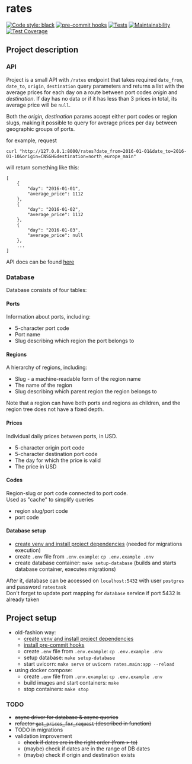# rates

[![Code style: black](https://img.shields.io/badge/code%20style-black-000000.svg)](https://github.com/psf/black)
[![pre-commit hooks](https://github.com/svntmr/rates/actions/workflows/pre-commit.yml/badge.svg)](https://github.com/svntmr/rates/actions)
[![Tests](https://github.com/svntmr/rates/actions/workflows/run-tests.yml/badge.svg)](https://github.com/svntmr/rates/actions)
[![Maintainability](https://api.codeclimate.com/v1/badges/74734b747fd97c6697b7/maintainability)](https://codeclimate.com/github/svntmr/rates/maintainability)
[![Test Coverage](https://api.codeclimate.com/v1/badges/74734b747fd97c6697b7/test_coverage)](https://codeclimate.com/github/svntmr/rates/test_coverage)

## Project description

### API

Project is a small API with `/rates` endpoint that takes required `date_from`, `date_to`, `origin`, `destination` query parameters and returns a list with the average prices for each day on a route between port codes _origin_ and _destination_. If day has no data or if it has less than 3 prices in total, its average price will be `null`.

Both the _origin, destination_ params accept either port codes or region slugs, making it possible to query for average prices per day between geographic groups of ports.

for example, request

```shell
curl "http://127.0.0.1:8000/rates?date_from=2016-01-01&date_to=2016-01-10&origin=CNSGH&destination=north_europe_main"
```

will return something like this:

```
[
    {
        "day": "2016-01-01",
        "average_price": 1112
    },
    {
        "day": "2016-01-02",
        "average_price": 1112
    },
    {
        "day": "2016-01-03",
        "average_price": null
    },
    ...
]
```

API docs can be found [here](http://localhost:8000/docs)

### Database

Database consists of four tables:

#### Ports

Information about ports, including:

- 5-character port code
- Port name
- Slug describing which region the port belongs to

#### Regions

A hierarchy of regions, including:

- Slug - a machine-readable form of the region name
- The name of the region
- Slug describing which parent region the region belongs to

Note that a region can have both ports and regions as children, and the region
tree does not have a fixed depth.

#### Prices

Individual daily prices between ports, in USD.

- 5-character origin port code
- 5-character destination port code
- The day for which the price is valid
- The price in USD

#### Codes

Region-slug or port code connected to port code.  
Used as "cache" to simplify queries

- region slug/port code
- port code

#### Database setup

- [create venv and install project dependencies](CONTRIBUTING.md#virtual-environment) (needed for migrations execution)
- create `.env` file from `.env.example`: `cp .env.example .env`
- create database container: `make setup-database` (builds and starts database container, executes migrations)

After it, database can be accessed on `localhost:5432` with user `postgres` and password `ratestask`  
Don't forget to update port mapping for `database` service if port 5432 is already taken

## Project setup

- old-fashion way:
  - [create venv and install project dependencies](CONTRIBUTING.md#virtual-environment)
  - [install pre-commit hooks](CONTRIBUTING.md#pre-commit-hooks)
  - create `.env` file from `.env.example`: `cp .env.example .env`
  - setup database: `make setup-database`
  - start uvicorn: `make serve` or `uvicorn rates.main:app --reload`
- using docker compose:
  - create `.env` file from `.env.example`: `cp .env.example .env`
  - build images and start containers: `make`
  - stop containers: `make stop`

### TODO

- ~~async driver for database & async queries~~
- ~~refactor `get_prices_for_request` (described in function)~~
- TODO in migrations
- validation improvement
  - ~~check if dates are in the right order (from > to)~~
  - (maybe) check if dates are in the range of DB dates
  - (maybe) check if origin and destination exists
